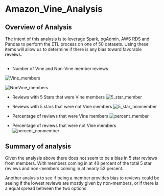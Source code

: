 # Amazon_Vine_Analysis


## Overview of Analysis
The intent of this analysis is to leverage Spark, pgAdmin, AWS RDS and Pandas to perform the ETL process on one of 50 datasets. Using these
items will allow us to determine if there is any bias toward favorable reveiws.


##

* Number of Vine and Non-Vine member reviews

![Vine_members](https://user-images.githubusercontent.com/114610539/218334367-4857d75d-ae8b-4f3b-87e7-6693776c3b21.png)


![NonVine_members](https://user-images.githubusercontent.com/114610539/218334377-412a2e85-f72c-4202-b65e-6630043970bc.png)


* Reviews with 5 Stars that were Vine members
![5_star_member](https://user-images.githubusercontent.com/114610539/218334384-3d0c9ef1-c3a1-4ebf-86b0-5c2be1b0dd24.png)


* Reviews with 5 stars that were not Vine members
![5_star_nonmember](https://user-images.githubusercontent.com/114610539/218334392-40df0a89-cb63-48e5-b053-0f25d18039b7.png)



* Percentage of reviews that were Vine members
![percent_member](https://user-images.githubusercontent.com/114610539/218334404-d3098a9e-abf8-4fac-9d63-87e43a34171e.png)



* Percentage of reviews that were not Vine members
![percent_nonmember](https://user-images.githubusercontent.com/114610539/218334409-dbee007a-c5c4-4642-a727-77e22f414f13.png)


## Summary of analysis
Given the analysis above there does not seem to be a bias in 5 star reviews from members. With members coming in at 40 percent of the total 5 star
reviews and non-members coming in at nearly 52 percent.

Another analysis to see if being a member provides bias to reviews could be seeing if the lowest reviews are mostly given by non-members, or
if there is a equal spread between the two options.
